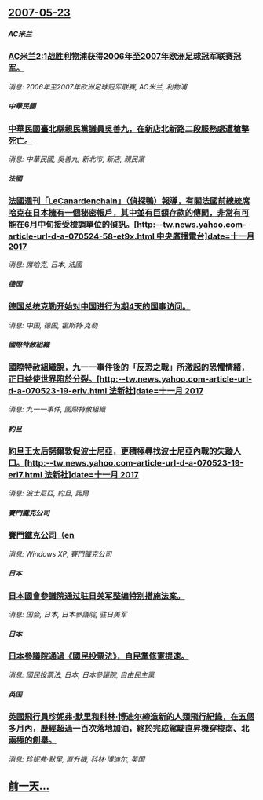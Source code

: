 ## [2007-05-23](/news/2007/05/23/index.md)

##### AC米兰
### [AC米兰2:1战胜利物浦获得2006年至2007年欧洲足球冠军联赛冠军。](/news/2007/05/23/AC米兰2-1战胜利物浦获得2006年至2007年欧洲足球冠军联赛冠军.md)
_消息: 2006年至2007年欧洲足球冠军联赛, AC米兰, 利物浦_

##### 中華民國
### [中華民國臺北縣親民黨議員吳善九，在新店北新路二段服務處遭槍擊死亡。](/news/2007/05/23/中華民國臺北縣親民黨議員吳善九-在新店北新路二段服務處遭槍擊死亡.md)
_消息: 中華民國, 吳善九, 新北市, 新店, 親民黨_

##### 法國
### [法國週刊「LeCanardenchain」（偵探鴨）報導，有關法國前總統席哈克在日本擁有一個秘密帳戶，其中並有巨額存款的傳聞，非常有可能在6月中旬接受檢調單位的偵訊。[http:--tw.news.yahoo.com-article-url-d-a-070524-58-et9x.html 中央廣播電台]date=十一月 2017 ](/news/2007/05/23/法國週刊-LeCanardenchain-偵探鴨-報導-有關法國前總統席哈克在日本擁有一個秘密帳戶-其中並有巨額存款的.md)
_消息: 席哈克, 日本, 法國_

##### 德国
### [德国总统克勒开始对中国进行为期4天的国事访问。](/news/2007/05/23/德国总统克勒开始对中国进行为期4天的国事访问.md)
_消息: 中国, 德国, 霍斯特·克勒_

##### 國際特赦組織
### [國際特赦組織說，九一一事件後的「反恐之戰」所激起的恐懼情緒，正日益使世界陷於分裂。[http:--tw.news.yahoo.com-article-url-d-a-070523-19-eriv.html 法新社]date=十一月 2017 ](/news/2007/05/23/國際特赦組織說-九一一事件後的-反恐之戰-所激起的恐懼情緒-正日益使世界陷於分裂-http-twnewsyah.md)
_消息: 九一一事件, 國際特赦組織_

##### 約旦
### [約旦王太后諾爾敦促波士尼亞，更積極尋找波士尼亞內戰的失蹤人口。[http:--tw.news.yahoo.com-article-url-d-a-070523-19-eri7.html 法新社]date=十一月 2017 ](/news/2007/05/23/約旦王太后諾爾敦促波士尼亞-更積極尋找波士尼亞內戰的失蹤人口-http-twnewsyahoocom-art.md)
_消息: 波士尼亞, 約旦, 諾爾_

##### 賽門鐵克公司
### [賽門鐵克公司（en](/news/2007/05/23/賽門鐵克公司-en.md)
_消息: Windows XP, 賽門鐵克公司_

##### 日本
### [日本國會參議院通过驻日美军整编特别措施法案。](/news/2007/05/23/日本國會參議院通过驻日美军整编特别措施法案.md)
_消息: 国会, 日本, 日本參議院, 驻日美军_

##### 日本
### [日本參議院通過《國民投票法》，自民黨修憲提速。](/news/2007/05/23/日本參議院通過-國民投票法-自民黨修憲提速.md)
_消息: 國民投票法, 日本, 日本參議院, 自由民主黨_

##### 英国
### [英國飛行員珍妮弗·默里和科林·博迪尔締造新的人類飛行紀錄，在五個多月內，歷經超過一百次落地加油，終於完成駕駛直昇機穿梭南、北兩極的創舉。](/news/2007/05/23/英國飛行員珍妮弗-默里和科林-博迪尔締造新的人類飛行紀錄-在五個多月內-歷經超過一百次落地加油-終於完成駕駛直昇機穿梭南.md)
_消息: 珍妮弗·默里, 直升機, 科林·博迪尔, 英国_

## [前一天...](/news/2007/05/22/index.md)

